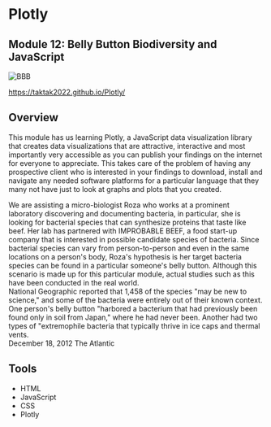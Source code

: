 # Plotly
## Module 12: Belly Button Biodiversity and JavaScript
![BBB](https://user-images.githubusercontent.com/99851509/172089463-197a72a2-92e6-4663-b608-0937dd5c7023.png)

https://taktak2022.github.io/Plotly/

## Overview
This module has us learning Plotly, a JavaScript data visualization library that creates data visualizations that are attractive, interactive and most importantly very accessible as you can publish your findings on the internet for everyone to appreciate.  This takes care of the problem of having any prospective client who is interested in your findings to download, install and navigate any needed software platforms for a particular language that they many not have just to look at graphs and plots that you created.

We are assisting a micro-biologist Roza who works at a prominent laboratory discovering and documenting bacteria, in particular, she is looking for bacterial species that can synthesize proteins that taste like beef.  Her lab has partnered with IMPROBABLE BEEF, a food start-up company that is interested in possible candidate species of bacteria.  Since bacterial species can vary from person-to-person and even in the same locations on a person's body, Roza's hypothesis is her target bacteria species can be found in a particular someone's belly button.  Although this scenario is made up for this particular module, actual studies such as this have been conducted in the real world.  
National Geographic reported that 1,458 of the species "may be new to science," and some of the bacteria were entirely out of their known context. One person's belly button "harbored a bacterium that had previously been found only in soil from Japan," where he had never been. Another had two types of "extremophile bacteria that typically thrive in ice caps and thermal vents.  
December 18, 2012 The Atlantic

## Tools
* HTML
* JavaScript
* CSS
* Plotly

